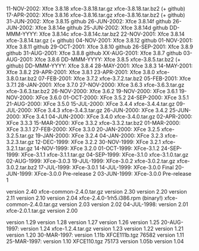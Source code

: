 11-NOV-2002: Xfce 3.8.18 xfce-3.8.18.tar.gz xfce-3.8.18.tar.bz2 (+ github)
17-APR-2002: Xfce 3.8.16 xfce-3.8.16.tar.gz xfce-3.8.16.tar.bz2 (+ github)
31-JUN-2002: Xfce 3.8.15 github
26-JUN-2002: Xfce 3.8.14f github
26-JUN-2002: Xfce 3.8.14e github
25-JUN-2002: Xfce 3.8.14d github
DD-MMM-YYYY: Xfce 3.8.14c xfce-3.8.14c.tar.bz2
22-NOV-2001: Xfce 3.8.14  xfce-3.8.14.tar.gz (+ github)
04-NOV-2001: Xfce 3.8.12 github
01-NOV-2001: Xfce 3.8.11 github
29-OCT-2001: Xfce 3.8.10 github
26-SEP-2001: Xfce 3.8.9 github
31-AUG-2001: Xfce 3.8.8 github
XX-AUG-2001: Xfce 3.8.7 github
03-AUG-2001: Xfce 3.8.6
DD-MMM-YYYY: Xfce 3.8.5 xfce-3.8.5.tar.bz2 (+ github)
DD-MMM-YYYY: Xfce 3.8.4
28-MAY-2001: Xfce 3.8.3
14-MAY-2001: Xfce 3.8.2
29-APR-2001: Xfce 3.8.1
23-APR-2001: Xfce 3.8.0 xfce-3.8.0.tar.bz2
07-FEB-2001: Xfce 3.7.2 xfce-3.7.2.tar.bz2
05-FEB-2001: Xfce 3.7.1
28-JAN-2001: Xfce 3.7.0
27-NOV-2000: Xfce 3.6.3 xfce-3.6.3.tar.gz xfce-3.6.3.tar.bz2
26-NOV-2000: Xfce 3.6.2
19-NOV-2000: XFce 3.6.1
19-NOV-2000: XFce 3.6.0
01-OCT-2000: XFce 3.5.2
24-SEP-2000: XFce 3.5.1
21-AUG-2000: XFce 3.5.0
15-JUL-2000: XFce 3.4.4 xfce-3.4.4.tar.gz
09-JUL-2000: XFce 3.4.3 xfce-3.4.3.tar.gz
26-JUN-2000: XFce 3.4.2
25-JUN-2000: XFce 3.4.1
04-JUN-2000: XFce 3.4.0 xfce-3.4.0.tar.gz
02-APR-2000: XFce 3.3.3
15-MAR-2000: XFce 3.3.2 xfce-3.3.2.tar.bz2
01-MAR-2000: XFce 3.3.1
27-FEB-2000: XFce 3.3.0
20-JAN-2000: XFce 3.2.5 xfce-3.2.5.tar.gz
19-JAN-2000: XFce 3.2.4
04-JAN-2000: XFce 3.2.3 xfce-3.2.3.tar.gz
12-DEC-1999: XFce 3.2.2
30-NOV-1999: XFce 3.2.1 xfce-3.2.1.tar.gz
14-NOV-1999: XFce 3.2.0
01-OCT-1999: XFce-3.1.2
24-SEP-1999: XFce-3.1.1 xfce-3.1.1.tar.gz
04-SEP-1999: XFce-3.1.0 xfce-3.1.0.tar.gz
02-AUG-1999: XFce-3.0.3
19-JUL-1999: XFce-3.0.2 xfce-3.0.2.tar.gz xfce-3.0.2.tar.bz2
17-JUL-1999: XFce-3.0.1
14-JUL-1999: XFce-3.0.0 Final
20-JUN-1999: XFce-3.0.0 Pre-release 2
03-JUN-1999: XFce-3.0.0 Pre-release 1

version 2.40 xfce-common-2.4.0.tar.gz
version 2.30
version 2.20
version 2.11
version 2.10
version 2.04 xfce-2.4.0-1rh5.i386.rpm (binary!) xfce-common-2.4.0.tar.gz
version 2.03
version 2.02
04-JUL-1998: version 2.01 xfce-2.0.1.tar.gz
version 2.00

version 1.29
version 1.28
version 1.27
version 1.26
version 1.25
20-AUG-1997: version 1.24 xfce-1.2.4.tar.gz
version 1.23
version 1.22
version 1.21
version 1.20
30-MAR-1997: version 1.11b XFCE111b.tgz 76582
version 1.11
25-MAR-1997: version 1.10 XFCE110.tgz 75173
version 1.05b
version 1.04
